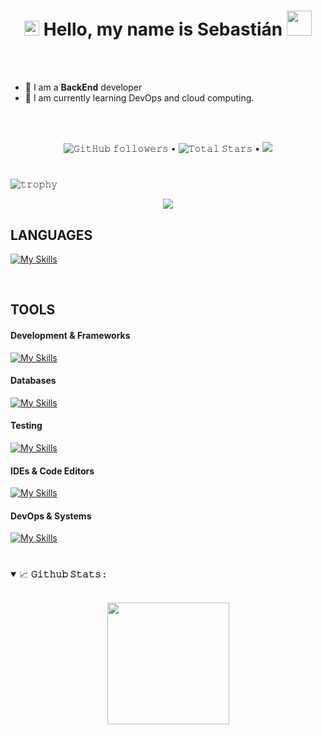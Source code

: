 <h1 align="center">
  <img src="GIF/Earth.gif" width="24px">
  Hello, my name is Sebasti&aacute;n
  <img src="GIF/Hi.gif" width="40px" />
</h1>

<br/>
<br/>

- 🤖 I am a **BackEnd** developer
- 🌱 I am currently learning DevOps and cloud computing.

<br/>
<br/>


<p align="center">
  <img alt="𝙶𝚒𝚝𝙷𝚞𝚋 𝚏𝚘𝚕𝚕𝚘𝚠𝚎𝚛𝚜" src="https://img.shields.io/github/followers/Sebas572?label=Followers&style=social"> •
  <img src="https://img.shields.io/github/stars/Sebas572?label=Stars" alt="𝚃𝚘𝚝𝚊𝚕 𝚂𝚝𝚊𝚛𝚜"> •
  <a href="https://github.com/sponsors/Sebas572"><img src="https://img.shields.io/static/v1?label=Sponsor&message=%E2%9D%A4&logo=GitHub&color=%23fe8e86"/></a>
</p>

#

![𝚝𝚛𝚘𝚙𝚑𝚢](https://github-profile-trophy.vercel.app/?username=Sebas572&column=9&margin-w=15&margin-h=15&no-bg=true&no-frame=true&theme=juicyfresh)

<p align="center">
  <img align="center" src="https://github-readme-streak-stats.herokuapp.com/?user=Sebas572&theme=dark&hide_border=true"/>
</p>

## **LANGUAGES**  

[![My Skills](https://skillicons.dev/icons?i=js,ts,python,go,rust,java,c,cpp,bash,html,css,markdown)](https://skillicons.dev)  

<br/>  

## **TOOLS**  

#### **Development & Frameworks**  
[![My Skills](https://skillicons.dev/icons?i=nodejs,express,nextjs,webpack,babel,nginx)](https://skillicons.dev)  

#### **Databases**  
[![My Skills](https://skillicons.dev/icons?i=mysql,mongodb,firebase)](https://skillicons.dev)  

#### **Testing**  
[![My Skills](https://skillicons.dev/icons?i=jest)](https://skillicons.dev)  

#### **IDEs & Code Editors**  
[![My Skills](https://skillicons.dev/icons?i=vscode,idea,sublime)](https://skillicons.dev)  

#### **DevOps & Systems**  
[![My Skills](https://skillicons.dev/icons?i=git,docker,linux,debian)](https://skillicons.dev)

#

<details open="">
<summary>
  <g-emoji class="g-emoji" alias="chart_with_upwards_trend" fallback-src="https://github.githubassets.com/images/icons/emoji/unicode/1f4c8.png">📈</g-emoji>
  <strong>𝙶𝚒𝚝𝚑𝚞𝚋 𝚂𝚝𝚊𝚝𝚜 : </strong>
</summary>
<br/>

<p align="center">
    <img align="center" height="195px" src="https://github-readme-stats.vercel.app/api/top-langs/?username=Sebas572&text_color=FFFFFF&bg_color=000000&title_color=94b4a4&langs_count=15&layout=compact&hide_border=true" />
</p>
</details>
<br/>
